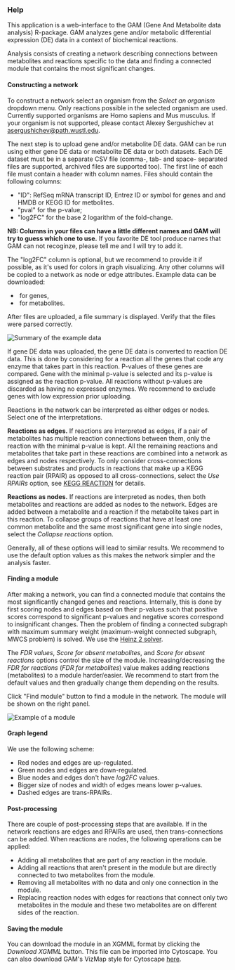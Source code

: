 ### Help

This application is a web-interface to the GAM (Gene And Metabolite data analysis) R-package.  GAM
analyzes gene and/or metabolic differential expression (DE) data in a context
of biochemical reactions.


Analysis consists of creating a network describing connections between
metabolites and reactions specific to the data and finding a connected module
that contains the most significant changes.

#### Constructing a network

To construct a network select an organism from the *Select an organism*
dropdown menu.  Only reactions possible in the selected organism are used.
Currently supported organisms are Homo sapiens and Mus musculus. If your
organism is not supported, please contact Alexey Sergushichev at asergushichev@path.wustl.edu.

<!-- :ToDo: add a screenshot? -->

The next step is to upload gene and/or metabolite DE data. GAM can be run using
either gene DE data or metabolite DE data or both datasets. Each DE dataset
must be in a separate CSV file (comma-, tab- and space- separated files are 
supported, archived files are supported too). The first line of each file must
contain a header with column names. Files should contain the following columns:

* "ID": RefSeq mRNA transcript ID, Entrez ID or symbol for genes and
  and HMDB or KEGG ID for metbolites.
* "pval" for the p-value;
* "log2FC" for the base 2 logarithm of the fold-change.

**NB: Columns in your files can have a little different names and GAM will try
to guess which one to use.** If you favorite DE tool produce names that GAM
can not recoginze, please tell me and I will try to add it.


The "log2FC" column is optional, but we recommend to provide it if possible, as it's
used for colors in graph visualizing. Any other columns will be copied to a
network as node or edge attributes.  Example data can be 
downloaded:

* <div id="geneDEExample" style="display: inline-block" class="shiny-html-output"></div> for genes,
* <div id="metDEExample" style="display: inline-block" class="shiny-html-output"></div> for metabolites.

After files are uploaded, a file summary is displayed. Verify that the files
were parsed correctly.

![Summary of the example data](img/data_summary.png)

If gene DE data was uploaded, the gene DE data is converted to reaction DE
data. This is done by considering for a reaction all the genes that code any
enzyme that takes part in this reaction. P-values of these genes are compared.
Gene with the minimal p-value is selected and its p-value is assigned as the
reaction p-value. All reactions without p-values are discarded as having no
expressed enzymes. We recommend to exclude genes with low expression prior
uploading.

Reactions in the network can be interpreted as either edges or nodes. Select
one of the interpretations.

**Reactions as edges.** If reactions are interpreted as edges, if a pair of
metabolites has multiple reaction connections between them, only the reaction
with the minimal p-value is kept. All the remaining reactions and metabolites
that take part in these reactions are combined into a network as edges and
nodes respectively. To only consider cross-connections between substrates and
products in reactions that make up a KEGG reaction pair (RPAIR) as opposed to
all cross-connections, select the *Use RPAIRs* option, see [KEGG
REACTION](http://www.genome.jp/kegg/reaction/) for details.

**Reactions as nodes.** If reactions are interpreted as nodes, then both
metabolites and reactions are added as nodes to the network. Edges are added
between a metabolite and a reaction if the metabolite takes part in this
reaction. To collapse groups of reactions that have at least one common
metabolite and the same most significant gene into single nodes, select the
*Collapse reactions* option.

Generally, all of these options will lead to similar results. We recommend to
use the default option values as this makes the network simpler and the
analysis faster.

#### Finding a module

After making a network, you can find a connected module that contains the most
significantly changed genes and reactions. Internally, this is done by first
scoring nodes and edges based on their p-values such that positive scores
correspond to significant p-values and negative scores correspond to
insignificant changes. Then the problem of finding a connected subgraph with
maximum summary weight (maximum-weight connected subgraph, MWCS problem) is
solved. We use the [Heinz 2 solver](https://software.cwi.nl/cwisoftware/software/heinz).

The *FDR values*, *Score for absent metabolites*, and *Score for absent
reactions* options control the size of the module. 
Increasing/decreasing the *FDR for reactions* (*FDR for metabolites*) value 
makes adding reactions (metabolites) to a module harder/easier.  We recommend
to start from the default values and then gradually change them depending on
the results.

Click "Find module" button to find a module in the network. The module will
be shown on the right panel.

![Example of a module](img/module.png)

#### Graph legend

We use the following scheme:

* Red nodes and edges are up-regulated.
* Green nodes and edges are down-regulated.
* Blue nodes and edges don't have *log2FC* values.
* Bigger size of nodes and width of edges means lower p-values.
* Dashed edges are trans-RPAIRs.

#### Post-processing

There are couple of post-processing steps that are available. If in the network
reactions are edges and RPAIRs are used, then trans-connections can be added.
When reactions are nodes, the following operations can be applied:

* Adding all metabolites that are part of any reaction in the module.
* Adding all reactions that aren't present in the module but are directly
  connected to two metabolites from the module.
* Removing all metabolites with no data and only one connection in the module.
* Replacing reaction nodes with edges for reactions that connect only two
  metabolites in the module and these two metabolites are on different sides of
  the reaction.

#### Saving the module

You can download the module in an XGMML format by clicking the *Download XGMML*
button. This file can be imported into Cytoscape. You can also download GAM's
VizMap style for Cytoscape 
<a id="downloadVizMap" class="shiny-download-link" href="" target="_blank">here</a>.
